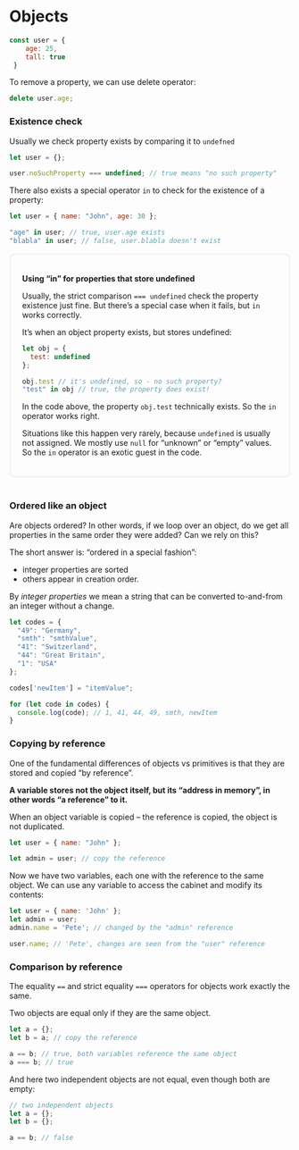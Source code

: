 # Objects

```js
const user = {
    age: 25,
    tall: true
 }
 ```

To remove a property, we can use delete operator:
```js
delete user.age;
```

### Existence check
Usually we check property exists by comparing it to `undefned`
```js
let user = {};

user.noSuchProperty === undefined; // true means "no such property"
```

There also exists a special operator `in` to check for the existence of a property:
```js
let user = { name: "John", age: 30 };

"age" in user; // true, user.age exists
"blabla" in user; // false, user.blabla doesn't exist
```

<div style="border: 3px #f5f2f0 solid; padding: 20px; border-radius: 10px">

<b>Using “in” for properties that store undefined</b>

Usually, the strict comparison `=== undefined` check the property existence just fine. But there’s a special case when it fails, but `in` works correctly.

It’s when an object property exists, but stores undefined:
```js
let obj = {
  test: undefined
};

obj.test // it's undefined, so - no such property?
"test" in obj // true, the property does exist!
```

In the code above, the property `obj.test` technically exists. So the `in` operator works right.

Situations like this happen very rarely, because `undefined` is usually not assigned. We mostly use `null` for “unknown” or “empty” values. So the `in` operator is an exotic guest in the code.
</div>
<br />

### Ordered like an object
Are objects ordered? In other words, if we loop over an object, do we get all properties in the same order they were added? Can we rely on this?

The short answer is: “ordered in a special fashion”:
- integer properties are sorted
- others appear in creation order.

By *integer properties* we mean a string that can be converted to-and-from an integer without a change.

```js
let codes = {
  "49": "Germany",
  "smth": "smthValue",
  "41": "Switzerland",
  "44": "Great Britain",
  "1": "USA"
};

codes['newItem'] = "itemValue";

for (let code in codes) {
  console.log(code); // 1, 41, 44, 49, smth, newItem
}
```

### Copying by reference
One of the fundamental differences of objects vs primitives is that they are stored and copied “by reference”.

**A variable stores not the object itself, but its “address in memory”, in other words “a reference” to it.**

When an object variable is copied – the reference is copied, the object is not duplicated.

```js
let user = { name: "John" };

let admin = user; // copy the reference
```
Now we have two variables, each one with the reference to the same object. We can use any variable to access the cabinet and modify its contents:
```js
let user = { name: 'John' };
let admin = user;
admin.name = 'Pete'; // changed by the "admin" reference

user.name; // 'Pete', changes are seen from the "user" reference
```

### Comparison by reference
The equality `==` and strict equality `===` operators for objects work exactly the same.

Two objects are equal only if they are the same object.
```js
let a = {};
let b = a; // copy the reference

a == b; // true, both variables reference the same object
a === b; // true
```
And here two independent objects are not equal, even though both are empty:
```js
// two independent objects
let a = {};
let b = {};

a == b; // false
```
